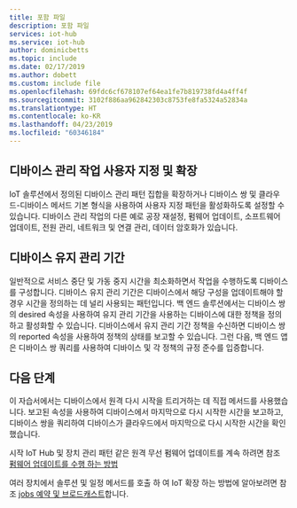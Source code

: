 ```yaml
---
title: 포함 파일
description: 포함 파일
services: iot-hub
ms.service: iot-hub
author: dominicbetts
ms.topic: include
ms.date: 02/17/2019
ms.author: dobett
ms.custom: include file
ms.openlocfilehash: 69fdc6cf678107ef64ea1fe7b819738fd4a4ff4f
ms.sourcegitcommit: 3102f886aa962842303c8753fe8fa5324a52834a
ms.translationtype: HT
ms.contentlocale: ko-KR
ms.lasthandoff: 04/23/2019
ms.locfileid: "60346184"
---
```

## <a name="customize-and-extend-the-device-management-actions"></a>디바이스 관리 작업 사용자 지정 및 확장

IoT 솔루션에서 정의된 디바이스 관리 패턴 집합을 확장하거나 디바이스 쌍 및 클라우드-디바이스 메서드 기본 형식을 사용하여 사용자 지정 패턴을 활성화하도록 설정할 수 있습니다. 디바이스 관리 작업의 다른 예로 공장 재설정, 펌웨어 업데이트, 소프트웨어 업데이트, 전원 관리, 네트워크 및 연결 관리, 데이터 암호화가 있습니다.

## <a name="device-maintenance-windows"></a>디바이스 유지 관리 기간

일반적으로 서비스 중단 및 가동 중지 시간을 최소화하면서 작업을 수행하도록 디바이스를 구성합니다. 디바이스 유지 관리 기간은 디바이스에서 해당 구성을 업데이트해야 할 경우 시간을 정의하는 데 널리 사용되는 패턴입니다. 백 엔드 솔루션에서는 디바이스 쌍의 desired 속성을 사용하여 유지 관리 기간을 사용하는 디바이스에 대한 정책을 정의하고 활성화할 수 있습니다. 디바이스에서 유지 관리 기간 정책을 수신하면 디바이스 쌍의 reported 속성을 사용하여 정책의 상태를 보고할 수 있습니다. 그런 다음, 백 엔드 앱은 디바이스 쌍 쿼리를 사용하여 디바이스 및 각 정책의 규정 준수를 입증합니다.

## <a name="next-steps"></a>다음 단계

이 자습서에서는 디바이스에서 원격 다시 시작을 트리거하는 데 직접 메서드를 사용했습니다. 보고된 속성을 사용하여 디바이스에서 마지막으로 다시 시작한 시간을 보고하고, 디바이스 쌍을 쿼리하여 디바이스가 클라우드에서 마지막으로 다시 시작한 시간을 확인했습니다.

시작 IoT Hub 및 장치 관리 패턴 같은 원격 무선 펌웨어 업데이트를 계속 하려면 참조 [펌웨어 업데이트를 수행 하는 방법](../articles/iot-hub/tutorial-firmware-update.md)

여러 장치에서 솔루션 및 일정 메서드를 호출 하 여 IoT 확장 하는 방법에 알아보려면 참조 [jobs 예약 및 브로드캐스트](../articles/iot-hub/iot-hub-node-node-schedule-jobs.md)합니다.